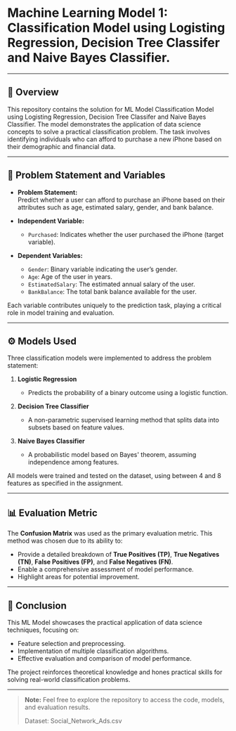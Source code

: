 # Machine Learning Model 1: Classification Model using Logisting Regression, Decision Tree Classifer and Naive Bayes Classifier.

---

## 📖 Overview

This repository contains the solution for ML Model Classification Model using Logisting Regression, Decision Tree Classifer and Naive Bayes Classifier. The model demonstrates the application of data science concepts to solve a practical classification problem. The task involves identifying individuals who can afford to purchase a new iPhone based on their demographic and financial data.

---

## 📝 Problem Statement and Variables

- **Problem Statement:**  
  Predict whether a user can afford to purchase an iPhone based on their attributes such as age, estimated salary, gender, and bank balance.

- **Independent Variable:**  
  - `Purchased`: Indicates whether the user purchased the iPhone (target variable).  

- **Dependent Variables:**  
  - `Gender`: Binary variable indicating the user’s gender.  
  - `Age`: Age of the user in years.  
  - `EstimatedSalary`: The estimated annual salary of the user.  
  - `BankBalance`: The total bank balance available for the user.  

Each variable contributes uniquely to the prediction task, playing a critical role in model training and evaluation.

---

## ⚙️ Models Used

Three classification models were implemented to address the problem statement:

1. **Logistic Regression**  
   - Predicts the probability of a binary outcome using a logistic function.

2. **Decision Tree Classifier**  
   - A non-parametric supervised learning method that splits data into subsets based on feature values.

3. **Naive Bayes Classifier**  
   - A probabilistic model based on Bayes' theorem, assuming independence among features.

All models were trained and tested on the dataset, using between 4 and 8 features as specified in the assignment.

---

## 📊 Evaluation Metric

The **Confusion Matrix** was used as the primary evaluation metric. This method was chosen due to its ability to:

- Provide a detailed breakdown of **True Positives (TP)**, **True Negatives (TN)**, **False Positives (FP)**, and **False Negatives (FN)**.
- Enable a comprehensive assessment of model performance.
- Highlight areas for potential improvement.

---

## 🚀 Conclusion

This ML Model showcases the practical application of data science techniques, focusing on:

- Feature selection and preprocessing.
- Implementation of multiple classification algorithms.
- Effective evaluation and comparison of model performance.

The project reinforces theoretical knowledge and hones practical skills for solving real-world classification problems.

---

> **Note:** Feel free to explore the repository to access the code, models, and evaluation results.
>
> Dataset: Social_Network_Ads.csv

